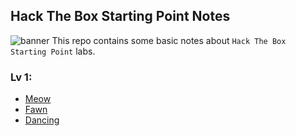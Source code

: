 ## Hack The Box Starting Point Notes
![banner](banner.jpg)
This repo contains some basic notes about `Hack The Box Starting Point` labs.
### Lv 1:
- [Meow](./T1_Meow/README.md)
- [Fawn](./T1_fawn/README.md)
- [Dancing](./T1_dancing/README.md)
